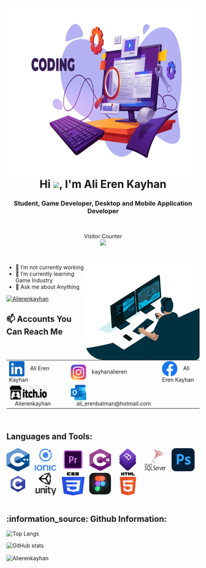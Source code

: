 <p><img align="left" src="image1.png" alt="Alierenkayhan" width ="1100" height = "450"  /></p>

<br>
<br>
<br>
<br>

<h1 align = "center" >Hi <img src="https://media.giphy.com/media/hvRJCLFzcasrR4ia7z/giphy.gif" width="30px">, I'm Ali Eren Kayhan </h1>
<h3 align = "center" > Student, Game Developer, Desktop and Mobile Application Developer </h3>
<br>
 <p align="center"> 
  Visitor Counter <br>
  <img src="https://profile-counter.glitch.me/{Alierenkayhan}/count.svg" />
 </p>
<br>
<p><img align="right" src="gip.gif" alt="Alierenkayhan" width ="300" height = "250" style="border-radius: 5px 30px 10px 50px" /></p>

- 🔭 I’m not currently working   
- 🌱 I’m currently learning Game Industry
- 💬 Ask me about Anything
<p> </p>

 <p align="left"> 
  <a href="https://github.com/ryo-ma/github-profile-trophy">
  <img src="https://github-profile-trophy.vercel.app/?username=Alierenkayhan" alt="Alierenkayhan" width ="510" height = "200" /></a> 
</p>

<h2 align = "left">📫 Accounts You Can Reach Me</h2>


<table border= "0">
  <tr>
    <td><img align="center" src="linkedin.png"  height="40" width="40" />&nbsp;&nbsp;&nbsp;&nbsp;Ali Eren Kayhan</td>
    <td><img align="center" src="instagram.png"  height="40" width="40" />&nbsp;&nbsp;&nbsp;&nbsp;kayhanalieren</td>
    <td><img align="center" src="facebook.png"  height="40" width="40" />&nbsp;&nbsp;&nbsp;&nbsp;Ali Eren Kayhan</td>
  </tr>
  <tr>
    <td><img align="center" src="Itch.io_logo.png"  height="40" width="100" />&nbsp;&nbsp;&nbsp;&nbsp;Alierenkayhan</td>
    <td><img align="center" src="outlook.png"  height="40" width="40" />&nbsp;&nbsp;&nbsp;&nbsp;ali_erenbatman@hotmail.com</td>
  </tr>
</table>


<br>
  

<h2 align="left">Languages and Tools:</h2>
<div>
  <img src="c++.png" title="C++" alt="C++" width="60" height="60"/>&nbsp;&nbsp;
  <img src="ionic.png" title="IONIC" alt="IONIC" width="60" height="60"/>&nbsp;&nbsp;
  <img src="adobe premiere pro.png" title="Adobe premiere pro" alt="Adobe premiere pro" width="60" height="60"/>&nbsp;&nbsp;           
  <img src="csharp.png" title="C#" alt="C#" width="60" height="60"/>&nbsp;&nbsp;
  <img src="bootstrap.png" title="Bootstrap" alt="Bootstrap" width="60" height="60"/>&nbsp;&nbsp;
  <img src="mssql.png" title="Mssql" alt="Mssql" width="60" height="60"/>&nbsp;&nbsp;
  <img src="photoshop.png" title="Photoshop" alt="Photoshop" width="60" height="60"/>&nbsp;&nbsp;
  <img src="c.png" title="C" alt="C" width="60" height="60"/>&nbsp;&nbsp;
  <img src="unity.png" title="Unity" alt="Unity" width="60" height="60"/>&nbsp;&nbsp;
  <img src="css.png" title="CSS" alt="CSS" width="60" height="60"/>&nbsp;&nbsp;
  <img src="figma.png" title="Figma" alt="Figma" width="60" height="60"/>&nbsp;&nbsp;
  <img src="html.png" title="HTML" alt="HTML" width="60" height="60"/>&nbsp;&nbsp;
</div>






<br>

<h2 align="left">:information_source:	Github Information:</h2>

![Top Langs](https://github-readme-stats.vercel.app/api/top-langs/?username=Alierenkayhan&layout=compact)
 
![GitHub stats](https://github-readme-stats.vercel.app/api?username=Alierenkayhan)
<br>
<p ><img align="center" src="https://github-readme-streak-stats.herokuapp.com/?user=Alierenkayhan&" alt="Alierenkayhan"  /></p>

 
